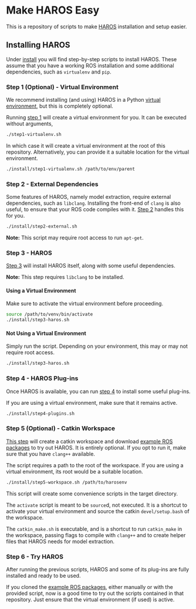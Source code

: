 # Make HAROS Easy

This is a repository of scripts to make [HAROS](https://github.com/git-afsantos/haros) installation and setup easier.

## Installing HAROS

Under [install](./install) you will find step-by-step scripts to install HAROS.
These assume that you have a working ROS installation and some additional dependencies, such as `virtualenv` and `pip`.

### Step 1 (Optional) - Virtual Environment

We recommend installing (and using) HAROS in a Python [virtual environment](https://pypi.org/project/virtualenv/), but this is completely optional.

Running [step 1](./install/step1-virtualenv.sh) will create a virtual environment for you. It can be executed without arguments,

```bash
./step1-virtualenv.sh
```

In which case it will create a virtual environment at the root of this repository.
Alternatively, you can provide it a suitable location for the virtual environment.

```bash
./install/step1-virtualenv.sh /path/to/env/parent
```

### Step 2 - External Dependencies

Some features of HAROS, namely model extraction, require external dependencies, such as `libclang`.
Installing the front-end of `clang` is also useful, to ensure that your ROS code compiles with it.
[Step 2](./install/step2-external.sh) handles this for you.

```bash
./install/step2-external.sh
```

**Note:** This script may require root access to run `apt-get`.

### Step 3 - HAROS

[Step 3](./install/step3-haros.sh) will install HAROS itself, along with some useful dependencies.

**Note:** This step requires `libclang` to be installed.

#### Using a Virtual Environment

Make sure to activate the virtual environment before proceeding.

```bash
source /path/to/venv/bin/activate
./install/step3-haros.sh
```

#### Not Using a Virtual Environment

Simply run the script.
Depending on your environment, this may or may not require root access.

```bash
./install/step3-haros.sh
```

### Step 4 - HAROS Plug-ins

Once HAROS is available, you can run [step 4](./install/step4-plugins.sh) to install some useful plug-ins.

If you are using a virtual environment, make sure that it remains active.

```bash
./install/step4-plugins.sh
```

### Step 5 (Optional) - Catkin Workspace

[This step](./install/step5-workspace.sh) will create a catkin workspace and download [example ROS packages](https://github.com/git-afsantos/haros_tutorials) to try out HAROS.
It is entirely optional.
If you opt to run it, make sure that you have `clang++` available.

The script requires a path to the root of the workspace.
If you are using a virtual environment, its root would be a suitable location.

```bash
./install/step5-workspace.sh /path/to/harosenv
```

This script will create some convenience scripts in the target directory.

The `activate` script is meant to be `source`d, not executed.
It is a shortcut to activate your virtual environment and source the catkin `devel/setup.bash` of the workspace.

The `catkin_make.sh` is executable, and is a shortcut to run `catkin_make` in the workspace, passing flags to compile with `clang++` and to create helper files that HAROS needs for model extraction.

### Step 6 - Try HAROS

After running the previous scripts, HAROS and some of its plug-ins are fully installed and ready to be used.

If you cloned the [example ROS packages](https://github.com/git-afsantos/haros_tutorials), either manually or with the provided script, now is a good time to try out the scripts contained in that repository.
Just ensure that the virtual environment (if used) is active.
